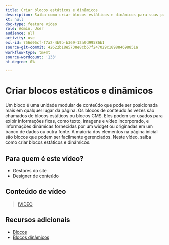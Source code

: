 ```yaml
---
title: Criar blocos estáticos e dinâmicos
description: Saiba como criar blocos estáticos e dinâmicos para suas páginas de loja.
kt: null
doc-type: feature video
role: Admin, User
audience: all
activity: use
exl-id: 756d06cf-f7a2-4b9b-b369-12a9d99586b1
source-git-commit: 42622b18e5738e8cb57f247029c189884698851a
workflow-type: tm+mt
source-wordcount: '133'
ht-degree: 0%

---
```


# Criar blocos estáticos e dinâmicos

Um bloco é uma unidade modular de conteúdo que pode ser posicionada mais em qualquer lugar da página. Os blocos de conteúdo às vezes são chamados de blocos estáticos ou blocos CMS. Eles podem ser usados para exibir informações fixas, como texto, imagens e vídeo incorporado, e informações dinâmicas fornecidas por um widget ou originadas em um banco de dados ou outra fonte. A maioria dos elementos na página inicial são blocos que podem ser facilmente gerenciados. Neste vídeo, saiba como criar blocos estáticos e dinâmicos.

## Para quem é este vídeo?

- Gestores do site
- Designer de conteúdo

## Conteúdo de vídeo

>[!VIDEO](https://video.tv.adobe.com/v/343783?quality=12&learn=on)

## Recursos adicionais

- [Blocos](https://docs.magento.com/user-guide/cms/blocks.html)
- [Blocos dinâmicos](https://docs.magento.com/user-guide/cms/dynamic-blocks.html)
